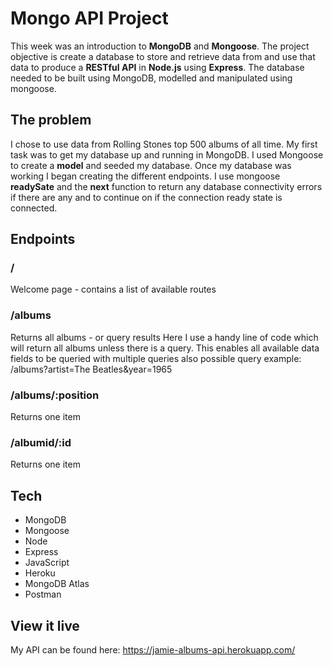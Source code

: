 # Mongo API Project

This week was an introduction to **MongoDB** and **Mongoose**. The project objective is create a database to store and retrieve data from and use that data to produce a **RESTful API** in **Node.js** using **Express**. The database needed to be built using MongoDB, modelled and manipulated using mongoose.

## The problem

I chose to use data from Rolling Stones top 500 albums of all time. My first task was to get my database up and running in MongoDB. I used Mongoose to create a **model** and seeded my database.
Once my database was working I began creating the different endpoints. I use mongoose **readySate** and the **next** function to return any database connectivity errors if there are any and to continue on if the connection ready state is connected.

## Endpoints

### /

Welcome page - contains a list of available routes

### /albums

Returns all albums - or query results
Here I use a handy line of code which will return all albums unless there is a query. This enables all available data fields to be queried with multiple queries also possible
query example: /albums?artist=The Beatles&year=1965

### /albums/:position

Returns one item

### /albumid/:id

Returns one item

## Tech

- MongoDB
- Mongoose
- Node
- Express
- JavaScript
- Heroku
- MongoDB Atlas
- Postman

## View it live

My API can be found here:
https://jamie-albums-api.herokuapp.com/
